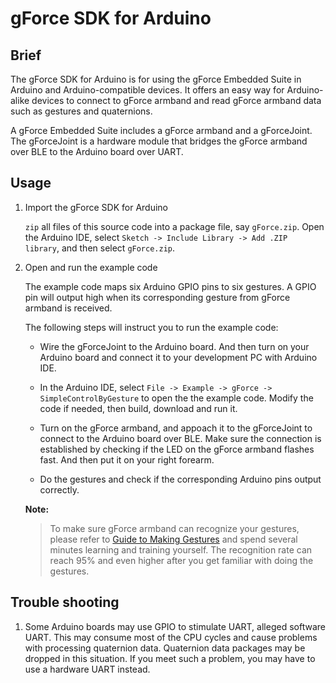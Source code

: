 # gForce SDK for Arduino

## Brief
The gForce SDK for Arduino is for using the gForce Embedded Suite in Arduino and
Arduino-compatible devices. It offers an easy way for Arduino-alike devices to
connect to gForce armband and read gForce armband data such as gestures and
quaternions.

A gForce Embedded Suite includes a gForce armband and a gForceJoint. 
The gForceJoint is a hardware module that bridges the gForce armband over BLE 
to the Arduino board over UART.

## Usage
1. Import the gForce SDK for Arduino

    `zip` all files of this source code into a package file, say `gForce.zip`.
    Open the Arduino IDE, select `Sketch -> Include Library -> Add .ZIP library`,
    and then select `gForce.zip`.

2. Open and run the example code

    The example code maps six Arduino GPIO pins to six gestures. A GPIO pin
    will output high when its corresponding gesture from gForce armband is
    received.

    The following steps will instruct you to run the example code:

    * Wire the gForceJoint to the Arduino board. And then turn on your Arduino 
      board and connect it to your development PC with Arduino IDE.

    * In the Arduino IDE, select `File -> Example -> gForce -> SimpleControlByGesture`
      to open the the example code. Modify the code if needed, then build,
      download and run it.

    * Turn on the gForce armband, and appoach it to the gForceJoint to connect
      to the Arduino board over BLE. Make sure the connection is established by
      checking if the LED on the gForce armband flashes fast. And then put
      it on your right forearm.

    * Do the gestures and check if the corresponding Arduino pins output
      correctly.

    **Note:**
    > To make sure gForce armband can recognize your gestures, please refer to
    > [Guide to Making Gestures](http://www.tudou.com/programs/view/7ETsgGTRw2k/)
    > and spend several minutes learning and training yourself. The recognition
    > rate can reach 95% and even higher after you get familiar with doing the
    > gestures.

## Trouble shooting
1. Some Arduino boards may use GPIO to stimulate UART, alleged software UART.
   This may consume most of the CPU cycles and cause problems with processing
   quaternion data. Quaternion data packages may be dropped in this situation.
   If you meet such a problem,  you may have to use a hardware UART instead.
